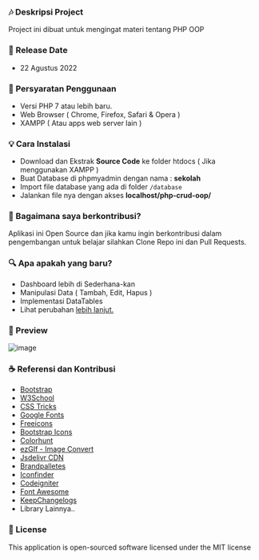 ### 🎶 Deskripsi Project

Project ini dibuat untuk mengingat materi tentang PHP OOP

### 📆 Release Date

- 22 Agustus 2022

### 📝 Persyaratan Penggunaan

- Versi PHP 7 atau lebih baru.
- Web Browser ( Chrome, Firefox, Safari & Opera )
- XAMPP ( Atau apps web server lain )

### 💡 Cara Instalasi

- Download dan Ekstrak **Source Code** ke folder htdocs ( Jika menggunakan XAMPP )
- Buat Database di phpmyadmin dengan nama : **sekolah**
- Import file database yang ada di folder `/database`
- Jalankan file nya dengan akses **localhost/php-crud-oop/**

### 🤝 Bagaimana saya berkontribusi?

Aplikasi ini Open Source dan jika kamu ingin berkontribusi dalam pengembangan untuk belajar silahkan Clone Repo ini dan Pull Requests.

### 🔍 Apa apakah yang baru?

- Dashboard lebih di Sederhana-kan
- Manipulasi Data ( Tambah, Edit, Hapus )
- Implementasi DataTables
- Lihat perubahan [lebih lanjut.](../main/changelogs.md)

### 📸 Preview  

![image](https://user-images.githubusercontent.com/62005221/183346937-fb409351-c65e-4c76-a0fc-07f7854d721e.png) 

### ☕ Referensi dan Kontribusi

- [Bootstrap](https://getbootstrap.com/)
- [W3School](https://w3school.com)
- [CSS Tricks](https://csstricks.com)
- [Google Fonts](https://fonts.google.com)
- [Freeicons](https://freeicons.io/icon-list/iconly-essential-icons)
- [Bootstrap Icons](https://icons.getbootstrap.com/)
- [Colorhunt](https://colorhunt.co/)
- [ezGIf - Image Convert](https://ezgif.com/png-to-webp/)
- [Jsdelivr CDN](www.jsdelivr.com)
- [Brandpalletes](https://brandpalettes.com)
- [Iconfinder](https://www.iconfinder.com/iconsets/education-759)
- [Codeigniter](https://www.codeigniter.com/)
- [Font Awesome](https://fontawesome.com/)
- [KeepChangelogs](https://keepachangelog.com/id-ID/1.0.0/)
- Library Lainnya..

### 📜 License

This application is open-sourced software licensed under the MIT license
